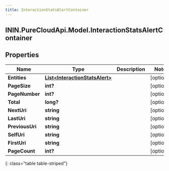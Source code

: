 ```yaml
---
title: InteractionStatsAlertContainer
---
```

## ININ.PureCloudApi.Model.InteractionStatsAlertContainer

## Properties

|Name | Type | Description | Notes|
|------------ | ------------- | ------------- | -------------|
| **Entities** | [**List&lt;InteractionStatsAlert&gt;**](InteractionStatsAlert.html) |  | [optional] |
| **PageSize** | **int?** |  | [optional] |
| **PageNumber** | **int?** |  | [optional] |
| **Total** | **long?** |  | [optional] |
| **NextUri** | **string** |  | [optional] |
| **LastUri** | **string** |  | [optional] |
| **PreviousUri** | **string** |  | [optional] |
| **SelfUri** | **string** |  | [optional] |
| **FirstUri** | **string** |  | [optional] |
| **PageCount** | **int?** |  | [optional] |
{: class="table table-striped"}


